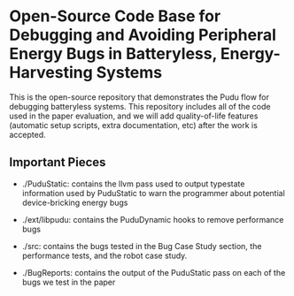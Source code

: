 # Open-Source Code Base for Debugging and Avoiding Peripheral Energy Bugs in Batteryless, Energy-Harvesting Systems

This is the open-source repository that demonstrates the Pudu flow for debugging
batteryless systems.  This repository includes all of the code used in the paper
evaluation, and we will add quality-of-life features (automatic setup scripts,
extra documentation, etc) after the work is accepted.

## Important Pieces

- ./PuduStatic: contains the llvm pass used to output typestate information used
  by PuduStatic to warn the programmer about potential device-bricking energy
  bugs

- ./ext/libpudu: contains the PuduDynamic hooks to remove performance bugs

- ./src: contains the bugs tested in the Bug Case Study section, the performance
  tests, and the robot case study.

- ./BugReports: contains the output of the PuduStatic pass on each of the bugs we
test in the paper
